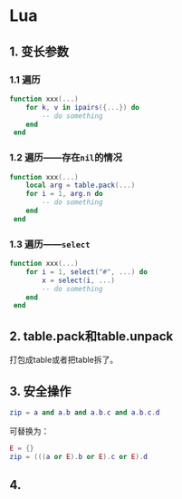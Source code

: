 
# Lua

## 1. 变长参数
### 1.1 遍历
```lua
function xxx(...)
    for k, v in ipairs({...}) do
        -- do something
    end
 end
```

### 1.2 遍历——存在`nil`的情况
```lua
function xxx(...)
    local arg = table.pack(...)
    for i = 1, arg.n do
        -- do something
    end
 end
```

### 1.3 遍历——`select`
```lua
function xxx(...)
    for i = 1, select("#", ...) do
        x = select(i, ...)
        -- do something
    end
 end
```

## 2. table.pack和table.unpack
打包成table或者把table拆了。

## 3. 安全操作
```lua
zip = a and a.b and a.b.c and a.b.c.d
```
可替换为：
```lua
E = {}
zip = (((a or E).b or E).c or E).d
```

## 4.
